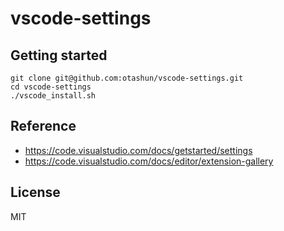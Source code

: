 # vscode-settings

## Getting started
```
git clone git@github.com:otashun/vscode-settings.git
cd vscode-settings
./vscode_install.sh
```

## Reference
- https://code.visualstudio.com/docs/getstarted/settings
- https://code.visualstudio.com/docs/editor/extension-gallery

## License
MIT

